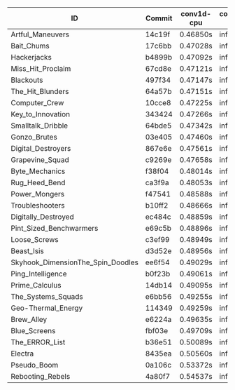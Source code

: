 |ID|Commit|conv1d-cpu|conv1d-gpu|DWSPConv2D-gpu|gemm-gpu|avg|
|-|-|-|-|-|-|-|
|Artful_Maneuvers|14c19f|0.46850s|infs|infs|4.43817s|infs|
|Bait_Chums|17c6bb|0.47028s|infs|infs|4.41921s|infs|
|Hackerjacks|b4899b|0.47092s|infs|infs|4.63742s|infs|
|Miss_Hit_Proclaim|67cd8e|0.47121s|infs|infs|4.53557s|infs|
|Blackouts|497f34|0.47147s|infs|infs|4.54573s|infs|
|The_Hit_Blunders|64a57b|0.47151s|infs|infs|4.53307s|infs|
|Computer_Crew|10cce8|0.47225s|infs|infs|4.54316s|infs|
|Key_to_Innovation|343424|0.47266s|infs|infs|4.53347s|infs|
|Smalltalk_Dribble|64bde5|0.47342s|infs|infs|4.53922s|infs|
|Gonzo_Brutes|03e405|0.47460s|infs|infs|4.54528s|infs|
|Digital_Destroyers|867e6e|0.47561s|infs|infs|4.58938s|infs|
|Grapevine_Squad|c9269e|0.47658s|infs|infs|4.72864s|infs|
|Byte_Mechanics|f38f04|0.48014s|infs|infs|4.54793s|infs|
|Rug_Heed_Bend|ca3f9a|0.48053s|infs|infs|4.37266s|infs|
|Power_Mongers|f47541|0.48588s|infs|infs|4.35657s|infs|
|Troubleshooters|b10ff2|0.48666s|infs|infs|4.41945s|infs|
|Digitally_Destroyed|ec484c|0.48859s|infs|infs|4.36668s|infs|
|Pint_Sized_Benchwarmers|e69c5b|0.48896s|infs|infs|4.37197s|infs|
|Loose_Screws|c3ef99|0.48949s|infs|infs|4.57196s|infs|
|Beast_Isis|d3d52e|0.48956s|infs|infs|4.42191s|infs|
|Skyhook_DimensionThe_Spin_Doodles|ee6f54|0.49029s|infs|infs|4.38067s|infs|
|Ping_Intelligence|b0f23b|0.49061s|infs|infs|4.37009s|infs|
|Prime_Calculus|14db14|0.49095s|infs|infs|4.37732s|infs|
|The_Systems_Squads|e6bb56|0.49255s|infs|infs|4.42528s|infs|
|Geo-Thermal_Energy|114349|0.49259s|infs|infs|4.37309s|infs|
|Brew_Alley|e6224a|0.49635s|infs|infs|4.38085s|infs|
|Blue_Screens|fbf03e|0.49709s|infs|infs|4.37629s|infs|
|The_ERROR_List|b36e51|0.50089s|infs|infs|4.38669s|infs|
|Electra|8435ea|0.50560s|infs|infs|4.37439s|infs|
|Pseudo_Boom|0a106c|0.53372s|infs|infs|4.57063s|infs|
|Rebooting_Rebels|4a80f7|0.54537s|infs|infs|4.58350s|infs|
